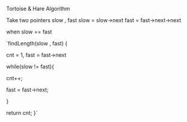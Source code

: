 Tortoise & Hare Algorithm

Take two pointers
slow , fast
slow = slow->next
fast = fast->next->next

when slow == fast

`findLength(slow , fast) {

cnt = 1, fast = fast->next

while(slow != fast){

cnt++;

fast = fast->next;

}

return cnt;
}`
